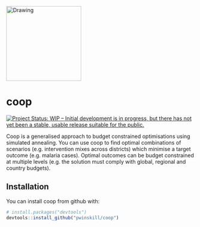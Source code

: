 
<!-- README.md is generated from README.Rmd. Please edit that file -->
<img src="https://github.com/pwinskill/coop/blob/master/coop_logo.jpg" alt="Drawing" align="centre" style="width: 200px; border: 0;"/>

coop
====

[![Project Status: WIP – Initial development is in progress, but there has not yet been a stable, usable release suitable for the public.](https://www.repostatus.org/badges/latest/wip.svg)](https://www.repostatus.org/#wip)

Coop is a generalised approach to budget constrained optimisations using simulated annealing. You can use coop to find optimal combinations of scenarios (e.g. intervention mixes across districts) which minimise a target outcome (e.g. malaria cases). Optimal outcomes can be budget constrained at multiple levels (e.g. the solution must comply with global, regional and country budgets).

Installation
------------

You can install coop from github with:

``` r
# install.packages("devtools")
devtools::install_github("pwinskill/coop")
```
